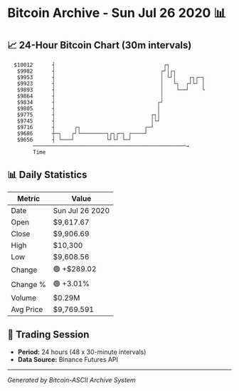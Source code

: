 # Bitcoin Archive - Sun Jul 26 2020 📊

## 📈 24-Hour Bitcoin Chart (30m intervals)

```
  $10012      ┤                                  ┌┐            
   $9982      ┤                                 ┌┘│┌┐          
   $9953      ┤                                 │ └┘│    ┌┐┌─┐ 
   $9923      ┤                                 │   └┐  ┌┘└┘ │ 
   $9893      ┤                                 │    └──┘    └ 
   $9864      ┤                                 │              
   $9834      ┤                                ┌┘              
   $9805      ┤                                │               
   $9775      ┤                              ┌┐│               
   $9745      ┤                              │└┘               
   $9716      ┤      ┌┐                    ┌─┘                 
   $9686      ┼─┐   ┌┘└────────┐┌┐┌─┐ ┌────┘                   
   $9656      ┤ └───┘          └┘└┘ └─┘                        
        ────────────────────────────────────────────────→
        Time
```

## 📊 Daily Statistics

| Metric | Value |
|--------|-------|
| Date | Sun Jul 26 2020 |
| Open | $9,617.67 |
| Close | $9,906.69 |
| High | $10,300 |
| Low | $9,608.56 |
| Change | 🟢 +$289.02 |
| Change % | 🟢 +3.01% |
| Volume | $0.29M |
| Avg Price | $9,769.591 |

## 📅 Trading Session

- **Period:** 24 hours (48 x 30-minute intervals)
- **Data Source:** Binance Futures API

---
*Generated by Bitcoin-ASCII Archive System*
